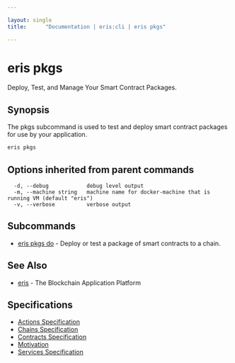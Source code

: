 ```yaml
---

layout: single
title:      "Documentation | eris:cli | eris pkgs"

---
```


# eris pkgs

Deploy, Test, and Manage Your Smart Contract Packages.

## Synopsis

The pkgs subcommand is used to test and deploy
smart contract packages for use by your application.

```bash
eris pkgs
```

## Options inherited from parent commands

```
  -d, --debug            debug level output
  -m, --machine string   machine name for docker-machine that is running VM (default "eris")
  -v, --verbose          verbose output
```

## Subcommands

* [eris pkgs do](/docs/documentation/cli/0.11.3/eris_pkgs_do/)	 - Deploy or test a package of smart contracts to a chain.

## See Also

* [eris](/docs/documentation/cli/0.11.3/eris/)	 - The Blockchain Application Platform

## Specifications

* [Actions Specification](/docs/documentation/cli/0.11.3/actions_specification/)
* [Chains Specification](/docs/documentation/cli/0.11.3/chains_specification/)
* [Contracts Specification](/docs/documentation/cli/0.11.3/contracts_specification/)
* [Motivation](/docs/documentation/cli/0.11.3/motivation/)
* [Services Specification](/docs/documentation/cli/0.11.3/services_specification/)

